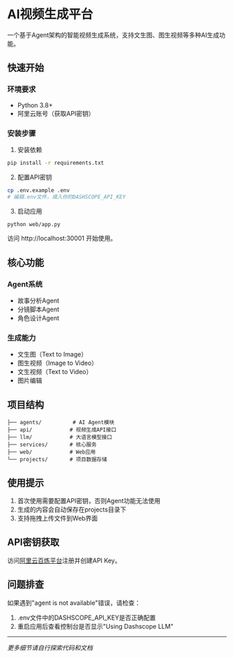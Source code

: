 # AI视频生成平台

一个基于Agent架构的智能视频生成系统，支持文生图、图生视频等多种AI生成功能。

## 快速开始

### 环境要求
- Python 3.8+
- 阿里云账号（获取API密钥）

### 安装步骤

1. 安装依赖
```bash
pip install -r requirements.txt
```

2. 配置API密钥
```bash
cp .env.example .env
# 编辑.env文件，填入你的DASHSCOPE_API_KEY
```

3. 启动应用
```bash
python web/app.py
```

访问 http://localhost:30001 开始使用。

## 核心功能

### Agent系统
- 故事分析Agent
- 分镜脚本Agent  
- 角色设计Agent

### 生成能力
- 文生图（Text to Image）
- 图生视频（Image to Video）
- 文生视频（Text to Video）
- 图片编辑

## 项目结构

```
├── agents/          # AI Agent模块
├── api/            # 视频生成API接口
├── llm/            # 大语言模型接口
├── services/       # 核心服务
├── web/            # Web应用
└── projects/       # 项目数据存储
```

## 使用提示

1. 首次使用需要配置API密钥，否则Agent功能无法使用
2. 生成的内容会自动保存在projects目录下
3. 支持拖拽上传文件到Web界面

## API密钥获取

访问[阿里云百炼平台](https://bailian.console.aliyun.com/)注册并创建API Key。

## 问题排查

如果遇到"agent is not available"错误，请检查：
1. .env文件中的DASHSCOPE_API_KEY是否正确配置
2. 重启应用后查看控制台是否显示"Using Dashscope LLM"

---
*更多细节请自行探索代码和文档*